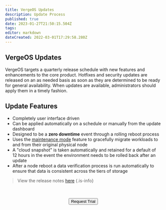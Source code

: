 ```yaml
---
title: VergeOS Updates
description: Update Process
published: true
date: 2023-01-27T21:50:15.504Z
tags: 
editor: markdown
dateCreated: 2022-03-01T17:29:58.280Z
---
```


## VergeOS Updates
VergeOS targets a quarterly release schedule with new features and enhancements to the core product. Hotfixes and security updates are released on an as needed basis as soon as they are determined to be ready for general availability. When updates are available, administrators should apply them in a timely fashion.

## Update Features

- Completely user interface driven
- Can be applied automatically on a schedule or manually from the update dashboard
- Designed to be a **zero downtime** event through a rolling reboot process
- Uses the [maintenance mode](/public/maintenance) feature to gracefully migrate workloads to and from their original physical node
- A "cloud snapshot" is taken automatically and retained for a default of 12 hours in the event the environment needs to be rolled back after an update
- After a node reboot a data verification process is run automatically to ensure that data is consistent across the tiers of storage
> View the release notes [here](/public/release-notes)
{.is-info}

<br>
<br>
<div style="text-align:center; margin-bottom:5px">
  <a href="https://www.verge.io/test-drive#Demo-Section"><button class="button-cta">Request Trial</button></a>
</div>